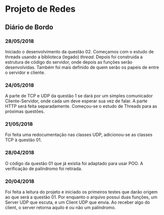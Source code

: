 # Projeto de Redes
## Diário de Bordo

### 28/05/2018
Iniciado o desenvolvimento da questão 02. Começamos com o estudo de threads usando a biblioteca (legado) _thread_. Depois foi construida a estrutura de código do servidor, onde depois as funções serão desenvolvidas. Também foi mais definido de quem serão os papeis de entre o servidor e cliente.

### 24/05/2018
A parte de TCP e UDP da questão 1 se dará por um simples comunicador Cliente-Servidor, onde cada um deve esperar sua vez de falar. A parte HTTP será feita separadamente. Começou-se o estudo de Threads para as próximas questões.

### 21/05/2018
Foi feita uma redocumentação nas classes UDP, adicionou-se as classes TCP à questão 01.

### 28/04/2018
O código da questão 01 que já existia foi adaptado para usar POO. A verificação de palíndromo foi retirada.

### 20/04/2018
Foi feita a leitura do projeto e iniciado os primeiros testes que darão origem ao que será a questão 01. Por enquanto o arquivo possui duas funções, um Server UDP que escuta, e um Client UDP que envia. Ao receber algo do client, o server retorna aquilo é ou não um palíndromo. 
